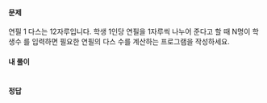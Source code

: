 #### 문제
연필 1 다스는 12자루입니다. 학생 1인당 연필을 1자루씩 나누어 준다고 할 때 N명이 학생수 를 입력하면 필요한 연필의 다스 수를 계산하는 프로그램을 작성하세요.

#### 내 풀이
```js

```

#### 정답
```js

```
